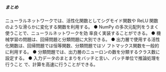 ##### まとめ

ニューラルネットワークでは、活性化関数としてシグモイド関数や ReLU
関数のような滑らかに変化する関数を利用する。
● NumPy の多次元配列をうまく使うことで、ニューラルネットワークを効
率良く実装することができる。
● 機械学習の問題は、回帰問題と分類問題に大別できる。
● 出力層で使用する活性化関数は、回帰問題では恒等関数、分類問題ではソ
フトマックス関数を一般的に利用する。
● 分類問題では、出力層のニューロンの数を分類するクラス数に設定する。
● 入力データのまとまりをバッチと言い、バッチ単位で推論処理を行うこと
で、計算を高速に行うことができる。
